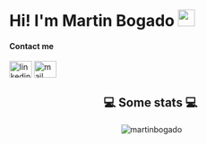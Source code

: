 
<!--
**martinbogado/martinbogado** is a ✨ _special_ ✨ repository because its `README.md` (this file) appears on your GitHub profile.

Here are some ideas to get you started:

- 🔭 I’m currently working on ...
- 🌱 I’m currently learning ...
- 👯 I’m looking to collaborate on ...
- 🤔 I’m looking for help with ...
- 💬 Ask me about ...
- 📫 How to reach me: ...
- 😄 Pronouns: ...
- ⚡ Fun fact: ...
-->
<h1>Hi! I'm Martin Bogado <img src="https://raw.githubusercontent.com/iampavangandhi/iampavangandhi/master/gifs/Hi.gif" width="30px"></h1>

<h4 align="left"> Contact me</h4>
   
<p align="left">
   <a href="https://www.linkedin.com/in/martin-emmanuel-bogado-8a7b28162" rel="noreferrer" target="_blank" margin="30px"><img align="center" src="https://camo.githubusercontent.com/c8a9c5b414cd812ad6a97a46c29af67239ddaeae08c41724ff7d945fb4c047e5/68747470733a2f2f6564656e742e6769746875622e696f2f537570657254696e7949636f6e732f696d616765732f7376672f6c696e6b6564696e2e737667" alt="linkedin" height="30" width="40" /></a>
   <a href="mailto:martinbogado@live.com.ar" rel="noreferrer" target="_blank" margin="30px"><img align="center"       src="https://camo.githubusercontent.com/4a3dd8d10a27c272fd04b2ce8ed1a130606f95ea6a76b5e19ce8b642faa18c27/68747470733a2f2f6564656e742e6769746875622e696f2f537570657254696e7949636f6e732f696d616765732f7376672f676d61696c2e737667" alt="mail" height="30" width="40" /></a>
</p>


<h2 align="center">💻 Some stats 💻</h2>
<p align="center">&nbsp;<img align="center" src="https://github-readme-stats.vercel.app/api?username=martinbogado&show_icons=true&theme=merko&locale=en" alt="martinbogado" /></p>
